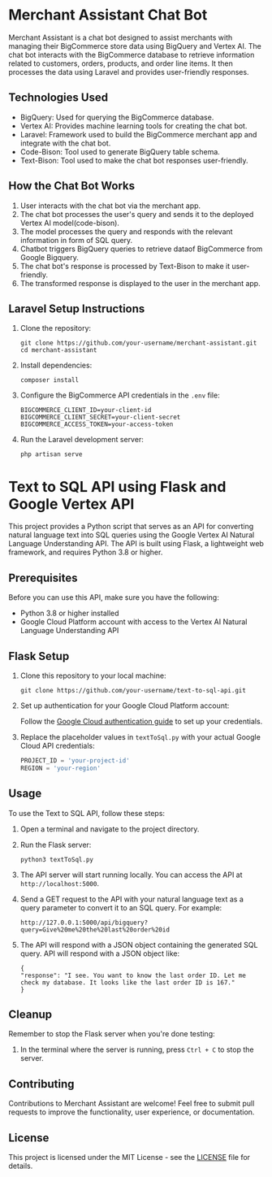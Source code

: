 # Merchant Assistant Chat Bot

Merchant Assistant is a chat bot designed to assist merchants with managing their BigCommerce store data using BigQuery and Vertex AI. The chat bot interacts with the BigCommerce database to retrieve information related to customers, orders, products, and order line items. It then processes the data using Laravel and provides user-friendly responses.

## Technologies Used

- BigQuery: Used for querying the BigCommerce database.
- Vertex AI: Provides machine learning tools for creating the chat bot.
- Laravel: Framework used to build the BigCommerce merchant app and integrate with the chat bot.
- Code-Bison: Tool used to generate BigQuery table schema.
- Text-Bison: Tool used to make the chat bot responses user-friendly.

## How the Chat Bot Works

1. User interacts with the chat bot via the merchant app.
2. The chat bot processes the user's query and sends it to the deployed Vertex AI model(code-bison).
3. The model processes the query and responds with the relevant information in form of SQL query.
4. Chatbot triggers BigQuery queries to retrieve dataof BigCommerce from Google Bigquery.
5. The chat bot's response is processed by Text-Bison to make it user-friendly.
6. The transformed response is displayed to the user in the merchant app.

## Laravel Setup Instructions

1. Clone the repository:

    ```
   git clone https://github.com/your-username/merchant-assistant.git
   cd merchant-assistant
    ```

2. Install dependencies:

    ```
   composer install
    ```

3. Configure the BigCommerce API credentials in the `.env` file:

    ```
   BIGCOMMERCE_CLIENT_ID=your-client-id
   BIGCOMMERCE_CLIENT_SECRET=your-client-secret
   BIGCOMMERCE_ACCESS_TOKEN=your-access-token
    ```

4. Run the Laravel development server:

    ```
   php artisan serve
    ```

# Text to SQL API using Flask and Google Vertex API

This project provides a Python script that serves as an API for converting natural language text into SQL queries using the Google Vertex AI Natural Language Understanding API. The API is built using Flask, a lightweight web framework, and requires Python 3.8 or higher.

## Prerequisites

Before you can use this API, make sure you have the following:

- Python 3.8 or higher installed
- Google Cloud Platform account with access to the Vertex AI Natural Language Understanding API

## Flask Setup

1. Clone this repository to your local machine:

    ```
    git clone https://github.com/your-username/text-to-sql-api.git
    ```

2. Set up authentication for your Google Cloud Platform account:

   Follow the [Google Cloud authentication guide](https://cloud.google.com/docs/authentication/getting-started) to set up your credentials.

3. Replace the placeholder values in `textToSql.py` with your actual Google Cloud API credentials:

    ```python
    PROJECT_ID = 'your-project-id'
    REGION = 'your-region'
    ```

## Usage

To use the Text to SQL API, follow these steps:

1. Open a terminal and navigate to the project directory.

2. Run the Flask server:

    ```
    python3 textToSql.py
    ```

3. The API server will start running locally. You can access the API at `http://localhost:5000`.

4. Send a GET request to the API with your natural language text as a query parameter to convert it to an SQL query. For example:

    ```
    http://127.0.0.1:5000/api/bigquery?query=Give%20me%20the%20last%20order%20id
    ```

5. The API will respond with a JSON object containing the generated SQL query.
API will respond with a JSON object like: 
   ```
   {
   "response": "I see. You want to know the last order ID. Let me check my database. It looks like the last order ID is 167."
   }
   ```

## Cleanup

Remember to stop the Flask server when you're done testing:

1. In the terminal where the server is running, press `Ctrl + C` to stop the server.



## Contributing

Contributions to Merchant Assistant are welcome! Feel free to submit pull requests to improve the functionality, user experience, or documentation.

## License

This project is licensed under the MIT License - see the [LICENSE](LICENSE) file for details.


